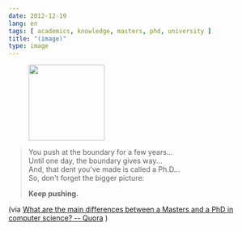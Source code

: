```yaml
---
date: 2012-12-19
lang: en
tags: [ academics, knowledge, masters, phd, university ]
title: "(image)"
type: image
---
```


<figure>
<a
href="https://hugo.ferreira.cc/you-push-at-the-boundary-for-a-few-years-until/attachment/593/"
rel="attachment"><img
src="/wp-content/uploads/2012/12/tumblr_mfaw63sklu1qz82meo1_500-150x150.jpg"
width="150" height="150" /></a></figure>

> You push at the boundary for a few years...\
> Until one day, the boundary gives way...\
> And, that dent you've made is called a Ph.D...\
> So, don't forget the bigger picture:
>
> **Keep pushing.**

(via [What are the main differences between a Masters and a PhD in
computer science? --
Quora](http://www.quora.com/Graduate-School/What-are-the-main-differences-between-a-Masters-and-a-PhD-in-computer-science/answer/Vijay-Chidambaram?srid=38Rh&st=ns)
)

